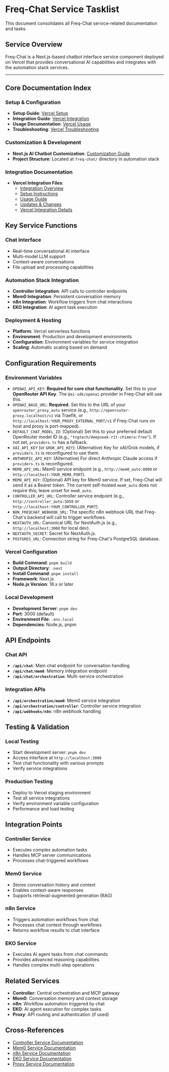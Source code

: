 # Freq-Chat Service Tasklist

This document consolidates all Freq-Chat service-related documentation and tasks.

## Service Overview
Freq-Chat is a Next.js-based chatbot interface service component deployed on Vercel that provides conversational AI capabilities and integrates with the automation stack services.

---

## Core Documentation Index

### Setup & Configuration
- **Setup Guide**: [Vercel Setup](../vercel/setup.md)
- **Integration Guide**: [Vercel Integration](../vercel/integration.md)
- **Usage Documentation**: [Vercel Usage](../vercel/usage.md)
- **Troubleshooting**: [Vercel Troubleshooting](../vercel/troubleshooting.md)

### Customization & Development
- **Next.js AI Chatbot Customization**: [Customization Guide](../vercel/nextjs_ai_chatbot_customization.md)
- **Project Structure**: Located at `freq-chat/` directory in automation stack

### Integration Documentation
- **Vercel Integration Files**: 
  - [Integration Overview](../vercel/integration/integration.md)
  - [Setup Instructions](../vercel/integration/setup.md)
  - [Usage Guide](../vercel/integration/usage.md)
  - [Updates & Changes](../vercel/integration/updates.md)
  - [Vercel Integration Details](../vercel/integration/Vercel-integration.md)

## Key Service Functions

### Chat Interface
- Real-time conversational AI interface
- Multi-model LLM support
- Context-aware conversations
- File upload and processing capabilities

### Automation Stack Integration
- **Controller Integration**: API calls to controller endpoints
- **Mem0 Integration**: Persistent conversation memory
- **n8n Integration**: Workflow triggers from chat interactions
- **EKO Integration**: AI agent task execution

### Deployment & Hosting
- **Platform**: Vercel serverless functions
- **Environment**: Production and development environments
- **Configuration**: Environment variables for service integration
- **Scaling**: Automatic scaling based on demand

## Configuration Requirements

### Environment Variables
- `OPENAI_API_KEY`: **Required for core chat functionality.** Set this to your **OpenRouter API Key**. The `@ai-sdk/openai` provider in Freq-Chat will use this.
- `OPENAI_BASE_URL`: **Required.** Set this to the URL of your `openrouter_proxy_auto` service (e.g., `http://openrouter-proxy.localhost/v1` via Traefik, or `http://localhost:YOUR_PROXY_EXTERNAL_PORT/v1` if Freq-Chat runs on host and proxy is port-mapped).
- `DEFAULT_CHAT_MODEL_ID`: (Optional) Set this to your preferred default OpenRouter model ID (e.g., `"tngtech/deepseek-r1t-chimera:free"`). If not set, `providers.ts` has a fallback.
- `XAI_API_KEY` (or `GROK_API_KEY`): (Alternative) Key for xAI/Grok models, if `providers.ts` is reconfigured to use them.
- `ANTHROPIC_API_KEY`: (Alternative) For direct Anthropic Claude access if `providers.ts` is reconfigured.
- `MEM0_API_URL`: Mem0 service endpoint (e.g., `http://mem0_auto:8000` or `http://localhost:YOUR_MEM0_PORT`).
- `MEM0_API_KEY`: (Optional) API key for Mem0 service. If set, Freq-Chat will send it as a Bearer token. The current self-hosted `mem0_auto` does not require this; leave unset for `mem0_auto`.
- `CONTROLLER_API_URL`: Controller service endpoint (e.g., `http://controller_auto:5050` or `http://localhost:YOUR_CONTROLLER_PORT`).
- `N8N_FREQCHAT_WEBHOOK_URL`: The specific n8n webhook URL that Freq-Chat's backend will call to trigger workflows.
- `NEXTAUTH_URL`: Canonical URL for NextAuth.js (e.g., `http://localhost:3000` for local dev).
- `NEXTAUTH_SECRET`: Secret for NextAuth.js.
- `POSTGRES_URL`: Connection string for Freq-Chat's PostgreSQL database.

### Vercel Configuration
- **Build Command**: `pnpm build`
- **Output Directory**: `.next`
- **Install Command**: `pnpm install`
- **Framework**: Next.js
- **Node.js Version**: 18.x or later

### Local Development
- **Development Server**: `pnpm dev`
- **Port**: 3000 (default)
- **Environment File**: `.env.local`
- **Dependencies**: Node.js, pnpm

## API Endpoints

### Chat API
- **`/api/chat`**: Main chat endpoint for conversation handling
- **`/api/chat/mem0`**: Memory integration endpoint
- **`/api/chat/orchestration`**: Multi-service orchestration

### Integration APIs
- **`/api/orchestration/mem0`**: Mem0 service integration
- **`/api/orchestration/controller`**: Controller service integration
- **`/api/webhooks/n8n`**: n8n webhook handling

## Testing & Validation

### Local Testing
- Start development server: `pnpm dev`
- Access interface at `http://localhost:3000`
- Test chat functionality with various prompts
- Verify service integrations

### Production Testing
- Deploy to Vercel staging environment
- Test all service integrations
- Verify environment variable configuration
- Performance and load testing

## Integration Points

### Controller Service
- Executes complex automation tasks
- Handles MCP server communications
- Processes chat-triggered workflows

### Mem0 Service
- Stores conversation history and context
- Enables context-aware responses
- Supports retrieval-augmented generation (RAG)

### n8n Service
- Triggers automation workflows from chat
- Processes chat context through workflows
- Returns workflow results to chat interface

### EKO Service
- Executes AI agent tasks from chat commands
- Provides advanced reasoning capabilities
- Handles complex multi-step operations

## Related Services
- **Controller**: Central orchestration and MCP gateway
- **Mem0**: Conversation memory and context storage
- **n8n**: Workflow automation triggered by chat
- **EKO**: AI agent execution for complex tasks
- **Proxy**: API routing and authentication (if used)

## Cross-References
- [Controller Service Documentation](../controller/Tasklist.md)
- [Mem0 Service Documentation](../mem0/Tasklist.md)
- [n8n Service Documentation](../n8n/Tasklist.md)
- [EKO Service Documentation](../eko/Tasklist.md)
- [Proxy Service Documentation](../proxy/Tasklist.md)
